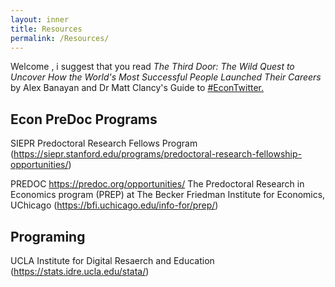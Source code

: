 ```yaml
---
layout: inner
title: Resources
permalink: /Resources/
---
```


  Welcome , i suggest that you read _The Third Door: The Wild Quest to Uncover How the World's Most Successful People Launched Their Careers_ by Alex Banayan and Dr Matt Clancy's Guide to [#EconTwitter.](https://mattclancy.medium.com/a-beginners-guide-to-econtwitter-d237a3a4608b/)

## Econ PreDoc Programs 

SIEPR Predoctoral Research Fellows Program (https://siepr.stanford.edu/programs/predoctoral-research-fellowship-opportunities/)

PREDOC https://predoc.org/opportunities/
The Predoctoral Research in Economics program (PREP) at The Becker Friedman Institute for Economics, UChicago (https://bfi.uchicago.edu/info-for/prep/)


## Programing 

UCLA Institute for Digital Resaerch and Education (https://stats.idre.ucla.edu/stata/)


